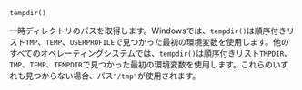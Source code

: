 ```
tempdir()
```

一時ディレクトリのパスを取得します。Windowsでは、`tempdir()`は順序付きリスト`TMP`、`TEMP`、`USERPROFILE`で見つかった最初の環境変数を使用します。他のすべてのオペレーティングシステムでは、`tempdir()`は順序付きリスト`TMPDIR`、`TMP`、`TEMP`、`TEMPDIR`で見つかった最初の環境変数を使用します。これらのいずれも見つからない場合、パス`"/tmp"`が使用されます。
